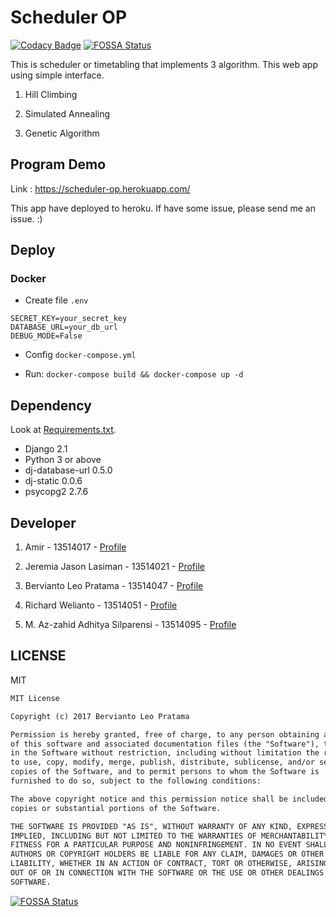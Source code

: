 # Scheduler OP

[![Codacy Badge](https://api.codacy.com/project/badge/Grade/384d23564c1d46e9b6d55999e0c91608)](https://app.codacy.com/app/berviantoleo/scheduler-op?utm_source=github.com&utm_medium=referral&utm_content=berv-uni-project/scheduler-op&utm_campaign=Badge_Grade_Settings)
[![FOSSA Status](https://app.fossa.io/api/projects/git%2Bgithub.com%2Fberv-uni-project%2Fscheduler-op.svg?type=shield)](https://app.fossa.io/projects/git%2Bgithub.com%2Fberv-uni-project%2Fscheduler-op?ref=badge_shield)

This is scheduler or timetabling that implements 3 algorithm. This web app using simple interface.

1. Hill Climbing

2. Simulated Annealing

3. Genetic Algorithm

## Program Demo

Link : https://scheduler-op.herokuapp.com/

This app have deployed to heroku. If have some issue, please send me an issue. :)

## Deploy

### Docker

* Create file `.env`

```env
SECRET_KEY=your_secret_key
DATABASE_URL=your_db_url
DEBUG_MODE=False
```

* Config `docker-compose.yml`

* Run: `docker-compose build && docker-compose up -d`

## Dependency

Look at [Requirements.txt](./requirements.txt).

* Django 2.1
* Python 3 or above
* dj-database-url 0.5.0
* dj-static 0.0.6
* psycopg2 2.7.6

## Developer

1. Amir - 13514017 - [Profile](https://github.com/greenword000)

2. Jeremia Jason Lasiman - 13514021 - [Profile](https://github.com/JeremiaJ)

3. Bervianto Leo Pratama - 13514047 - [Profile](https://github.com/berviantoleo)

4. Richard Welianto - 13514051 - [Profile](https://github.com/RichardWellianto)

5. M. Az-zahid Adhitya Silparensi - 13514095 - [Profile](https://github.com/Azzahid)

## LICENSE

MIT

```markdown
MIT License

Copyright (c) 2017 Bervianto Leo Pratama

Permission is hereby granted, free of charge, to any person obtaining a copy
of this software and associated documentation files (the "Software"), to deal
in the Software without restriction, including without limitation the rights
to use, copy, modify, merge, publish, distribute, sublicense, and/or sell
copies of the Software, and to permit persons to whom the Software is
furnished to do so, subject to the following conditions:

The above copyright notice and this permission notice shall be included in all
copies or substantial portions of the Software.

THE SOFTWARE IS PROVIDED "AS IS", WITHOUT WARRANTY OF ANY KIND, EXPRESS OR
IMPLIED, INCLUDING BUT NOT LIMITED TO THE WARRANTIES OF MERCHANTABILITY,
FITNESS FOR A PARTICULAR PURPOSE AND NONINFRINGEMENT. IN NO EVENT SHALL THE
AUTHORS OR COPYRIGHT HOLDERS BE LIABLE FOR ANY CLAIM, DAMAGES OR OTHER
LIABILITY, WHETHER IN AN ACTION OF CONTRACT, TORT OR OTHERWISE, ARISING FROM,
OUT OF OR IN CONNECTION WITH THE SOFTWARE OR THE USE OR OTHER DEALINGS IN THE
SOFTWARE.
```


[![FOSSA Status](https://app.fossa.io/api/projects/git%2Bgithub.com%2Fberv-uni-project%2Fscheduler-op.svg?type=large)](https://app.fossa.io/projects/git%2Bgithub.com%2Fberv-uni-project%2Fscheduler-op?ref=badge_large)